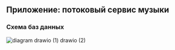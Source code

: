 ## Приложение: потоковый сервис музыки
### Схема баз данных
![diagram drawio (1) drawio (2)](https://github.com/IAmIngibitor/DB-practice-in-college/assets/109351663/b0f75005-627c-4e53-a22c-1d78cd61a117)





